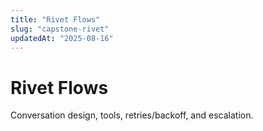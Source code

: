 ```yaml
---
title: "Rivet Flows"
slug: "capstone-rivet"
updatedAt: "2025-08-16"
---
```


# Rivet Flows

Conversation design, tools, retries/backoff, and escalation.